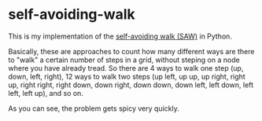 # self-avoiding-walk
This is my implementation of the [self-avoiding walk (SAW)](https://en.wikipedia.org/wiki/Self-avoiding_walk) in Python.

Basically, these are approaches to count how many different ways are there to "walk" a certain number of steps in a grid, without steping on a node where you have already tread. So there are 4 ways to walk one step (up, down, left, right), 12 ways to walk two steps (up left, up up, up right, right up, right right, right down, down right, down down, down left, left down, left left, left up), and so on.

As you can see, the problem gets spicy very quickly.